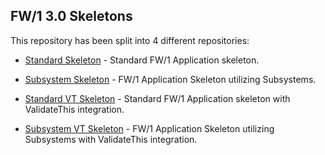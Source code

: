 ## FW/1 3.0 Skeletons
This repository has been split into 4 different repositories:

- [Standard Skeleton](https://github.com/dfair98/fw1-standard-skeleton) - Standard FW/1 Application skeleton.

- [Subsystem Skeleton](https://github.com/dfair98/fw1-subsystem-skeleton) - FW/1 Application Skeleton utilizing Subsystems.

- [Standard VT Skeleton](https://github.com/dfair98/fw1-standard-vt-skeleton) - Standard FW/1 Application skeleton with ValidateThis integration.

- [Subsystem VT Skeleton](https://github.com/dfair98/fw1-subsystem-vt-skeleton) - FW/1 Application Skeleton utilizing Subsystems with ValidateThis integration.